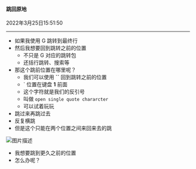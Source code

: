 #### 跳回原地

2022年3月25日15:51:50

----

- 如果我使用 G 跳转到最终行
- 然后我想要回到跳转之前的位置
  - 不只是 G 对应的跳转包
  - 还括行跳转、搜索等
- 那这个跳前位置在哪里呢？
  - 我们可以使用 **``** 回到跳转之前的位置
  - ` 位置在键盘 **1** 前面
  - 这个字符就是我们的反引号
  - 叫做 `open single quote chararcter`
  - 可以试着玩玩
- 跳过来再跳过去
- 反复横跳
- 但是这个只能在两个位置之间来回来去的跳

![图片描述](https://doc.shiyanlou.com/courses/uid1190679-20210705-1625481287791)

- 我想要跳到更久之前的位置
- 怎么办呢？

